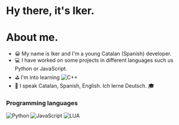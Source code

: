 # Hy there, it's Iker.

# About me.

- 😀 My name is Iker and I'm a young Catalan (Spanish) developer.
- 💻 I have worked on some projects in different languages such us Python or JavaScript.
- ⛳ I'm into learning ![C++](https://img.shields.io/badge/-C++-000?&logo=cplusplus)
- 💬 I speak Catalan, Spanish, English. Ich lerne Deutsch. 🎓

### Programming languages
![Python](https://img.shields.io/badge/-Python-000?&logo=Python)
![JavaScript](https://img.shields.io/badge/-JavaScript-000?&logo=JavaScript)
![LUA](https://img.shields.io/badge/-Lua-000?&logo=LUA)
